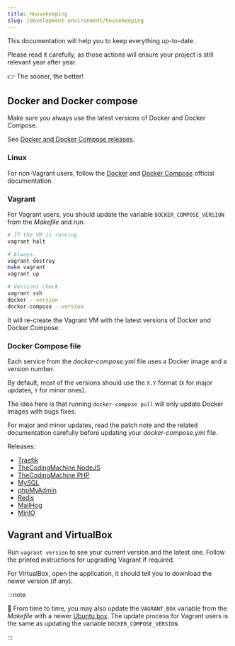 ```yaml
---
title: Housekeeping
slug: /development-environment/housekeeping
---
```


This documentation will help you to keep everything up-to-date.

Please read it carefully, as those actions will ensure your project is still relevant year after year.

👉 The sooner, the better!

## Docker and Docker compose

Make sure you always use the latest versions of Docker and Docker Compose.

See [Docker and Docker Compose releases](https://docs.docker.com/release-notes/).

### Linux

For non-Vagrant users, follow the [Docker](https://docs.docker.com/engine/install/#server)
and [Docker Compose](https://docs.docker.com/compose/install/#install-compose-on-linux-systems) official documentation.

### Vagrant

For Vagrant users, you should update the variable `DOCKER_COMPOSE_VERSION` from the *Makefile* and run:

```bash title="console"
# If the VM is running.
vagrant halt

# Always.
vagrant destroy
make vagrant
vagrant up

# Versions check.
vagrant ssh
docker --version
docker-compose --version
```

It will re-create the Vagrant VM with the latest versions of Docker and Docker Compose.

### Docker Compose file

Each service from the *docker-compose.yml* file uses a Docker image and a version number.

By default, most of the versions should use the `X.Y` format (`X` for major updates, `Y` for minor ones).

The idea here is that running `docker-compose pull` will only update Docker images with bugs fixes.

For major and minor updates, read the patch note and the related documentation carefully before updating 
your *docker-compose.yml* file.

Releases:

* [Traefik](https://github.com/containous/traefik/releases)
* [TheCodingMachine NodeJS](https://github.com/thecodingmachine/docker-images-nodejs#images)
* [TheCodingMachine PHP](https://github.com/thecodingmachine/docker-images-php#images)
* [MySQL](https://hub.docker.com/_/mysql?tab=tags)
* [phpMyAdmin](https://github.com/phpmyadmin/phpmyadmin/releases)
* [Redis](https://hub.docker.com/r/bitnami/redis/tags)
* [MailHog](https://github.com/mailhog/MailHog/releases)
* [MinIO](https://github.com/minio/minio/releases)

## Vagrant and VirtualBox

Run `vagrant version` to see your current version and the latest one. 
Follow the printed instructions for upgrading Vagrant if required.

For VirtualBox, open the application, it should tell you to download the newer version (if any).

:::note

📣 From time to time, you may also update the `VAGRANT_BOX` variable from the *Makefile*
with a newer [Ubuntu box](https://app.vagrantup.com/bento). The update process for Vagrant users is the same as updating
the variable `DOCKER_COMPOSE_VERSION`.

:::